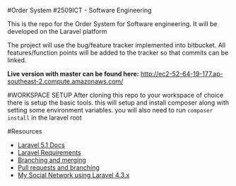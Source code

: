 #Order System
#2509ICT - Software Engineering

This is the repo for the Order System for Software engineering.
It will be developed on the Laravel platform

The project will use the bug/feature tracker implemented into bitbucket. All
features/function points will be added to the tracker so that commits can be linked.

**Live version with master can be found here:** http://ec2-52-64-19-177.ap-southeast-2.compute.amazonaws.com/

#WORKSPACE SETUP
After cloning this repo to your workspace of choice there is setup the basic tools.
this will setup and install composer along with setting some environment variables.
you will also need to run `composer install` in the laravel root

#Resources
* [Laravel 5.1 Docs](http://laravel.com/docs/5.1/)
* [Laravel Requirements](http://laravel.com/docs/master)
* [Branching and merging](https://youtu.be/uR-9NGrpU-c)
* [Pull requests and branching](https://www.youtube.com/watch?v=oFYyTZwMyAg)
* [My Social Network using Laravel 4.3.x](https://github.com/pyle/laravel-social-network)